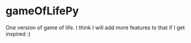 # gameOfLifePy

One version of game of life. I think I will add more features to that if I get inspired :)
